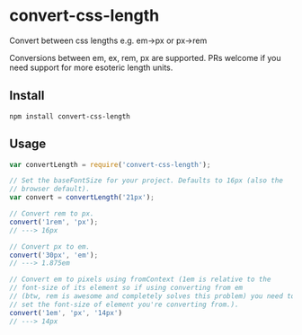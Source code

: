 # convert-css-length
Convert between css lengths e.g. em->px or px->rem

Conversions between em, ex, rem, px are supported. PRs welcome if
you need support for more esoteric length units.

## Install
`npm install convert-css-length`

## Usage
```javascript
var convertLength = require('convert-css-length');

// Set the baseFontSize for your project. Defaults to 16px (also the
// browser default).
var convert = convertLength('21px');

// Convert rem to px.
convert('1rem', 'px');
// ---> 16px

// Convert px to em.
convert('30px', 'em');
// ---> 1.875em

// Convert em to pixels using fromContext (1em is relative to the
// font-size of its element so if using converting from em
// (btw, rem is awesome and completely solves this problem) you need to
// set the font-size of element you're converting from.).
convert('1em', 'px', '14px')
// ---> 14px
```
